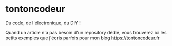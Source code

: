 tontoncodeur
============

Du code, de l'électronique, du DIY !

Quand un article n'a pas besoin d'un repository dédié, vous trouverez ici les petits exemples que j'écris parfois pour mon blog https://tontoncodeur.fr
